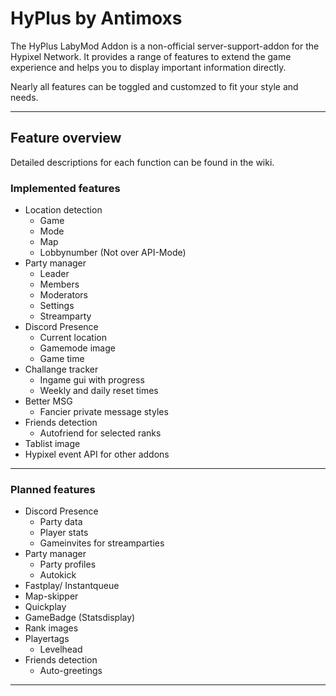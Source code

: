 # HyPlus by Antimoxs
The HyPlus LabyMod Addon is a non-official server-support-addon for the Hypixel Network. It provides a range of features to extend the game
experience and helps you to display important information directly.

Nearly all features can be toggled and customzed to fit your style and needs.

***

## Feature overview
Detailed descriptions for each function can be found in the wiki.

### Implemented features
- Location detection
  - Game
  - Mode
  - Map
  - Lobbynumber (Not over API-Mode)
- Party manager
  - Leader
  - Members
  - Moderators
  - Settings
  - Streamparty
- Discord Presence
  - Current location
  - Gamemode image
  - Game time
- Challange tracker
  - Ingame gui with progress
  - Weekly and daily reset times
- Better MSG
  - Fancier private message styles
- Friends detection
  - Autofriend for selected ranks
- Tablist image
- Hypixel event API for other addons

***

### Planned features
- Discord Presence
  - Party data
  - Player stats
  - Gameinvites for streamparties
- Party manager
  - Party profiles
  - Autokick
- Fastplay/ Instantqueue
- Map-skipper
- Quickplay
- GameBadge (Statsdisplay)
- Rank images
- Playertags
  - Levelhead
- Friends detection
  - Auto-greetings 
  
***
